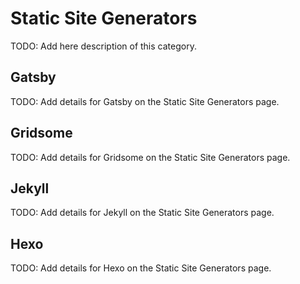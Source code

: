 # Static Site Generators

TODO: Add here description of this category.

## Gatsby

TODO: Add details for Gatsby on the Static Site Generators page.

## Gridsome

TODO: Add details for Gridsome on the Static Site Generators page.

## Jekyll

TODO: Add details for Jekyll on the Static Site Generators page.

## Hexo

TODO: Add details for Hexo on the Static Site Generators page.

